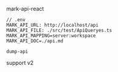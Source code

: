 mark-api-react



```
// .env
MARK_API_URL: http://localhost/api
MARK_API_FILE: ./src/test/ApiQueryes.ts
MARK_API_MAPPING=server:workspace
MARK_API_DOC=./api.md
```


```
dump-api
```


support v2 